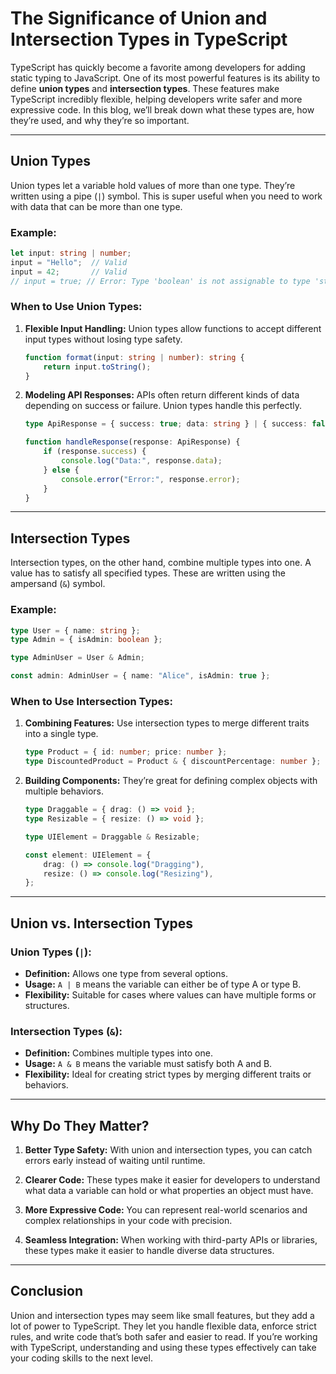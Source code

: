 # The Significance of Union and Intersection Types in TypeScript

TypeScript has quickly become a favorite among developers for adding static typing to JavaScript. One of its most powerful features is its ability to define **union types** and **intersection types**. These features make TypeScript incredibly flexible, helping developers write safer and more expressive code. In this blog, we’ll break down what these types are, how they’re used, and why they’re so important.

---

## Union Types

Union types let a variable hold values of more than one type. They’re written using a pipe (`|`) symbol. This is super useful when you need to work with data that can be more than one type.

### Example:
```typescript
let input: string | number;
input = "Hello";  // Valid
input = 42;       // Valid
// input = true; // Error: Type 'boolean' is not assignable to type 'string | number'.
```

### When to Use Union Types:
1. **Flexible Input Handling:**
   Union types allow functions to accept different input types without losing type safety.
   ```typescript
   function format(input: string | number): string {
       return input.toString();
   }
   ```

2. **Modeling API Responses:**
   APIs often return different kinds of data depending on success or failure. Union types handle this perfectly.
   ```typescript
   type ApiResponse = { success: true; data: string } | { success: false; error: string };
   
   function handleResponse(response: ApiResponse) {
       if (response.success) {
           console.log("Data:", response.data);
       } else {
           console.error("Error:", response.error);
       }
   }
   ```

---

## Intersection Types

Intersection types, on the other hand, combine multiple types into one. A value has to satisfy all specified types. These are written using the ampersand (`&`) symbol.

### Example:
```typescript
type User = { name: string };
type Admin = { isAdmin: boolean };

type AdminUser = User & Admin;

const admin: AdminUser = { name: "Alice", isAdmin: true };
```

### When to Use Intersection Types:
1. **Combining Features:**
   Use intersection types to merge different traits into a single type.
   ```typescript
   type Product = { id: number; price: number };
   type DiscountedProduct = Product & { discountPercentage: number };
   ```

2. **Building Components:**
   They’re great for defining complex objects with multiple behaviors.
   ```typescript
   type Draggable = { drag: () => void };
   type Resizable = { resize: () => void };
   
   type UIElement = Draggable & Resizable;
   
   const element: UIElement = {
       drag: () => console.log("Dragging"),
       resize: () => console.log("Resizing"),
   };
   ```

---

## Union vs. Intersection Types

### Union Types (`|`):
- **Definition:** Allows one type from several options.
- **Usage:** `A | B` means the variable can either be of type A or type B.
- **Flexibility:** Suitable for cases where values can have multiple forms or structures.

### Intersection Types (`&`):
- **Definition:** Combines multiple types into one.
- **Usage:** `A & B` means the variable must satisfy both A and B.
- **Flexibility:** Ideal for creating strict types by merging different traits or behaviors.

---

## Why Do They Matter?

1. **Better Type Safety:**
   With union and intersection types, you can catch errors early instead of waiting until runtime.

2. **Clearer Code:**
   These types make it easier for developers to understand what data a variable can hold or what properties an object must have.

3. **More Expressive Code:**
   You can represent real-world scenarios and complex relationships in your code with precision.

4. **Seamless Integration:**
   When working with third-party APIs or libraries, these types make it easier to handle diverse data structures.

---

## Conclusion

Union and intersection types may seem like small features, but they add a lot of power to TypeScript. They let you handle flexible data, enforce strict rules, and write code that’s both safer and easier to read. If you’re working with TypeScript, understanding and using these types effectively can take your coding skills to the next level.
